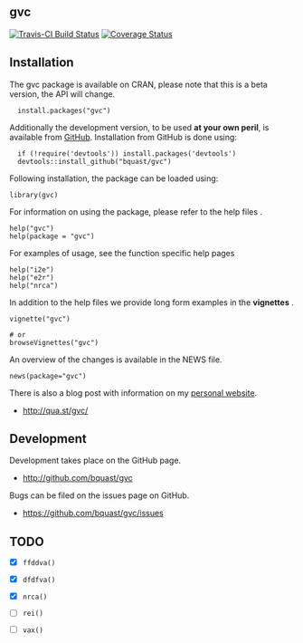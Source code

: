 gvc
--------------
[![Travis-CI Build Status](https://travis-ci.org/bquast/gvc.png?branch=master)](https://travis-ci.org/bquast/gvc)
[![Coverage Status](https://coveralls.io/repos/bquast/gvc/badge.svg)](https://coveralls.io/r/bquast/gvc)


## Installation
The gvc package is available on CRAN, please note that this is a beta version, the API will change.

      install.packages("gvc")

Additionally the development version, to be used **at your own peril**, is available from [GitHub](https://github.com/bquast/gvc).
Installation from GitHub is done using:


      if (!require('devtools')) install.packages('devtools')
      devtools::install_github("bquast/gvc")


Following installation, the package can be loaded using:

    library(gvc)


For information on using the package, please refer to the help files    .

    help("gvc")
    help(package = "gvc")
    
For examples of usage, see the function specific help pages

    help("i2e")
    help("e2r")
    help("nrca")

In addition to the help files we provide long form examples in the **vignettes** .

    vignette("gvc")

    # or
    browseVignettes("gvc")
    
An overview of the changes is available in the NEWS file.

    news(package="gvc")

There is also a blog post with information on my [personal website](http://qua.st/).

 - http://qua.st/gvc/
 

Development
-------------
Development takes place on the GitHub page.

 - http://github.com/bquast/gvc

Bugs can be filed on the issues page on GitHub.

 - https://github.com/bquast/gvc/issues

TODO
-------------

 * [x] `ffddva()`
 * [x] `dfdfva()`
 * [x] `nrca()`
 * [ ] `rei()`
 * [ ] `vax()`


